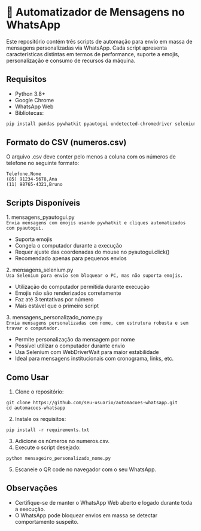 # 🤖 Automatizador de Mensagens no WhatsApp

Este repositório contém três scripts de automação para envio em massa de mensagens personalizadas via WhatsApp. Cada script apresenta características distintas em termos de performance, suporte a emojis, personalização e consumo de recursos da máquina.

## Requisitos

- Python 3.8+
- Google Chrome
- WhatsApp Web
- Bibliotecas:

```bash
pip install pandas pywhatkit pyautogui undetected-chromedriver selenium
```

## Formato do CSV (numeros.csv)
O arquivo .csv deve conter pelo menos a coluna com os números de telefone no seguinte formato:

```
Telefone,Nome
(85) 91234-5678,Ana
(11) 98765-4321,Bruno
```

## Scripts Disponíveis
1️. mensagens_pyautogui.py <br/>
```Envia mensagens com emojis usando pywhatkit e cliques automatizados com pyautogui.```

- Suporta emojis
- Congela o computador durante a execução
- Requer ajuste das coordenadas do mouse no pyautogui.click()
- Recomendado apenas para pequenos envios

2️. mensagens_selenium.py <br/>
```Usa Selenium para envio sem bloquear o PC, mas não suporta emojis.```

- Utilização do computador permitida durante execução
- Emojis não são renderizados corretamente
- Faz até 3 tentativas por número
- Mais estável que o primeiro script

3️. mensagens_personalizado_nome.py <br/>
```Envia mensagens personalizadas com nome, com estrutura robusta e sem travar o computador.```

- Permite personalização da mensagem por nome
- Possível utilizar o computador durante envio
- Usa Selenium com WebDriverWait para maior estabilidade
- Ideal para mensagens institucionais com cronograma, links, etc.

##  Como Usar
1. Clone o repositório:

```
git clone https://github.com/seu-usuario/automacoes-whatsapp.git
cd automacoes-whatsapp
```

2. Instale os requisitos:

```
pip install -r requirements.txt
```

3. Adicione os números no numeros.csv.
4. Execute o script desejado:

```
python mensageiro_personalizado_nome.py
```
5. Escaneie o QR code no navegador com o seu WhatsApp.

## Observações <br/>

- Certifique-se de manter o WhatsApp Web aberto e logado durante toda a execução.
- O WhatsApp pode bloquear envios em massa se detectar comportamento suspeito.
